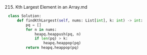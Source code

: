 215. Kth Largest Element in an Array.md
```python  
class Solution:  
    def findKthLargest(self, nums: List[int], k: int) -> int:  
        pq = []  
        for n in nums:  
            heapq.heappush(pq, n)  
            if len(pq) > k:  
                heapq.heappop(pq)  
        return heapq.heappop(pq)  
```

